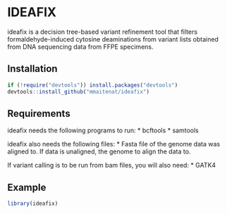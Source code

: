 IDEAFIX
=======

ideafix is a decision tree-based variant refinement tool that filters
formaldehyde-induced cytosine deaminations from variant lists obtained
from DNA sequencing data from FFPE specimens.

Installation
------------

``` r
if (!require("devtools")) install.packages("devtools")
devtools::install_github("mmaitenat/ideafix")
```

Requirements
------------

ideafix needs the following programs to run: \* bcftools \* samtools

ideafix also needs the following files: \* Fasta file of the genome data
was aligned to. If data is unaligned, the genome to align the data to.

If variant calling is to be run from bam files, you will also need: \*
GATK4

Example
-------

``` r
library(ideafix)
```
